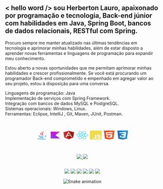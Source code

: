 ## < hello word /> sou Herberton Lauro, apaixonado por programação e tecnologia, Back-end júnior com habilidades em Java, Spring Boot, bancos de dados relacionais, RESTful com Spring.

Procuro sempre me manter atualizado nas últimas tendências em tecnologia e aprimorar minhas habilidades, além de estar disposto a aprender novas ferramentas e linguagens de programação para expandir meu conhecimento.

Estou aberto a novas oportunidades que me permitam aprimorar minhas habilidades e crescer profissionalmente. Se você está procurando um programador Back-end comprometido e empenhado em agregar valor ao seu projeto, estou à disposição para uma conversa.

Linguagens de programação: Java</br>
Implementação de serviços com Spring Framework.</br>
Integração com bancos de dados MySQL e PostgreSQL.</br>
Sistemas operacionais: Windows, Linux.</br>
Ferramentas: Eclipse, IntelliJ , Git, Maven, JUnit, Postman.

##

<div style="display: inline_block" align="center"><br>
  <img align="center" alt="Herberton-Java" height="30" width="40" src="https://raw.githubusercontent.com/devicons/devicon/master/icons/java/java-original.svg">
   <img align="center" alt="Herberton-Kotlin" height="30" width="40" src="https://raw.githubusercontent.com/devicons/devicon/master/icons/kotlin/kotlin-original.svg">
   <img align="center" alt="Herberton-Angular" height="30" width="40" src="https://raw.githubusercontent.com/devicons/devicon/master/icons/angularjs/angularjs-original.svg">
  <img align="center" alt="Ton-React" height="30" width="40" src="https://raw.githubusercontent.com/devicons/devicon/master/icons/react/react-original.svg">
   <img align="center" alt="Herberton-Js" height="30" width="40" src="https://raw.githubusercontent.com/devicons/devicon/master/icons/javascript/javascript-plain.svg">
  <img align="center" alt="Herberton-HTML" height="30" width="40" src="https://raw.githubusercontent.com/devicons/devicon/master/icons/html5/html5-original.svg">
  <img align="center" alt="Herberton-CSS" height="30" width="40" src="https://raw.githubusercontent.com/devicons/devicon/master/icons/css3/css3-original.svg">
 
</div> </br>

##

<div align="center">
  <a href="https://github.com/herbertonlauro">
  <img height="180em" src="https://github-readme-stats.vercel.app/api?username=herbertonlauro&show_icons=true&theme=dark&include_all_commits=true&count_private=true"/>
  <img height="180em" src="https://github-readme-stats.vercel.app/api/top-langs/?username=herbertonlauro&layout=compact&langs_count=2&theme=dark"/>
  
    
</div>

  
 ##
  
  <div align="center"> 
  <a href="https://www.youtube.com/c/Herbertonlauro/" target="_blank"><img src="https://img.shields.io/badge/YouTube-FF0000?style=for-the-badge&logo=youtube&logoColor=white" target="_blank"></a>
  <a href="https://instagram.com/herbertonlauro" target="_blank"><img src="https://img.shields.io/badge/-Instagram-%23E4405F?style=for-the-badge&logo=instagram&logoColor=white" target="_blank"></a>
 	<a href="https://www.twitch.tv/herbertonlauro" target="_blank"><img src="https://img.shields.io/badge/Twitch-9146FF?style=for-the-badge&logo=twitch&logoColor=white" target="_blank"></a>
 <a href="https://discord.gg/hu4W2M9HGn" target="_blank"><img src="https://img.shields.io/badge/Discord-7289DA?style=for-the-badge&logo=discord&logoColor=white" target="_blank"></a> 
  <a href = "mailto:herberton.dev@gmail.com"><img src="https://img.shields.io/badge/-Gmail-%23333?style=for-the-badge&logo=gmail&logoColor=white" target="_blank"></a>
  <a href="https://www.linkedin.com/in/herbertonlauro" target="_blank"><img src="https://img.shields.io/badge/-LinkedIn-%230077B5?style=for-the-badge&logo=linkedin&logoColor=white" target="_blank"></a> 
 
  ![Snake animation](https://github.com/herbertonlauro/herbertonlauro/blob/output/github-contribution-grid-snake.svg)
 
</div>
